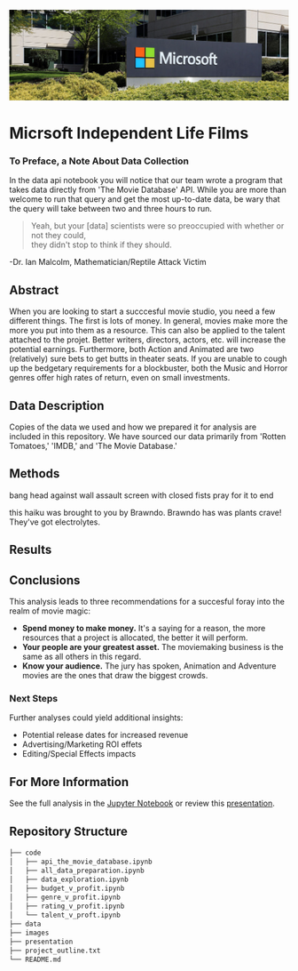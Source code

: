 ![ItLooms](./Images/msft.jpeg)

# Micrsoft Independent Life Films
### To Preface, a Note About Data Collection

In the data api notebook you will notice that our team wrote a program that takes data directly from 'The Movie Database' API. While you are more than welcome to run that query and get the most up-to-date data, be wary that the query will take between two and three hours to run.


>Yeah, but your [data] scientists were so preoccupied with whether or not they could,</br>
>they didn't stop to think if they should. </br>

-Dr. Ian Malcolm, Mathematician/Reptile Attack Victim
 
## Abstract

When you are looking to start a succcesful movie studio, you need a few different things. The first is lots of money. In general, movies make more the more you put into them as a resource. This can also be applied to the talent attached to the projet. Better writers, directors, actors, etc. will increase the potential earnings. Furthermore, both Action and Animated are two (relatively) sure bets to get butts in theater seats. If you are unable to cough up the bedgetary requirements for a blockbuster, both the Music and Horror genres offer high rates of return, even on small investments.

## Data Description

Copies of the data we used and how we prepared it for analysis are included in this repository. We have sourced our data primarily from 'Rotten Tomatoes,' 'IMDB,' and 'The Movie Database.'

## Methods

bang head against wall
assault screen with closed fists
pray for it to end

this haiku was brought to you by Brawndo. Brawndo has was plants crave! They've got electrolytes.

## Results



## Conclusions

This analysis leads to three recommendations for a succesful foray into the realm of movie magic:

- **Spend money to make money.** It's a saying for a reason, the more resources that a project is allocated, the better it will perform.
- **Your people are your greatest asset.** The moviemaking business is the same as all others in this regard.
- **Know your audience.** The jury has spoken, Animation and Adventure movies are the ones that draw the biggest crowds.

### Next Steps

Further analyses could yield additional insights:

- Potential release dates for increased revenue
- Advertising/Marketing ROI effets
- Editing/Special Effects impacts

## For More Information

See the full analysis in the [Jupyter Notebook](./notebook/data_exploration.ipynb) or review this [presentation](./presentation/testy.txt).

## Repository Structure

```
├── code
│   ├── api_the_movie_database.ipynb
│   ├── all_data_preparation.ipynb
│   ├── data_exploration.ipynb
│   ├── budget_v_profit.ipynb
│   ├── genre_v_profit.ipynb
│   ├── rating_v_profit.ipynb
│   └── talent_v_proft.ipynb
├── data
├── images
├── presentation
├── project_outline.txt
└── README.md
```
